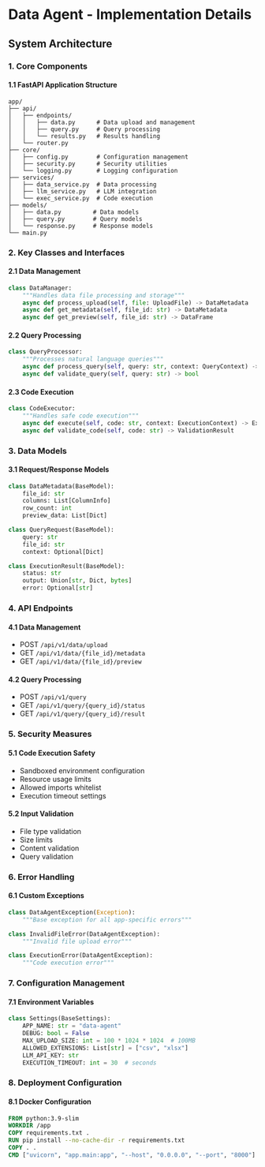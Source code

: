 # Data Agent - Implementation Details

## System Architecture

### 1. Core Components

#### 1.1 FastAPI Application Structure
```
app/
├── api/
│   ├── endpoints/
│   │   ├── data.py      # Data upload and management
│   │   ├── query.py     # Query processing
│   │   └── results.py   # Results handling
│   └── router.py
├── core/
│   ├── config.py        # Configuration management
│   ├── security.py      # Security utilities
│   └── logging.py       # Logging configuration
├── services/
│   ├── data_service.py  # Data processing
│   ├── llm_service.py   # LLM integration
│   └── exec_service.py  # Code execution
├── models/
│   ├── data.py         # Data models
│   ├── query.py        # Query models
│   └── response.py     # Response models
└── main.py
```

### 2. Key Classes and Interfaces

#### 2.1 Data Management
```python
class DataManager:
    """Handles data file processing and storage"""
    async def process_upload(self, file: UploadFile) -> DataMetadata
    async def get_metadata(self, file_id: str) -> DataMetadata
    async def get_preview(self, file_id: str) -> DataFrame
```

#### 2.2 Query Processing
```python
class QueryProcessor:
    """Processes natural language queries"""
    async def process_query(self, query: str, context: QueryContext) -> QueryResult
    async def validate_query(self, query: str) -> bool
```

#### 2.3 Code Execution
```python
class CodeExecutor:
    """Handles safe code execution"""
    async def execute(self, code: str, context: ExecutionContext) -> ExecutionResult
    async def validate_code(self, code: str) -> ValidationResult
```

### 3. Data Models

#### 3.1 Request/Response Models
```python
class DataMetadata(BaseModel):
    file_id: str
    columns: List[ColumnInfo]
    row_count: int
    preview_data: List[Dict]

class QueryRequest(BaseModel):
    query: str
    file_id: str
    context: Optional[Dict]

class ExecutionResult(BaseModel):
    status: str
    output: Union[str, Dict, bytes]
    error: Optional[str]
```

### 4. API Endpoints

#### 4.1 Data Management
- POST `/api/v1/data/upload`
- GET `/api/v1/data/{file_id}/metadata`
- GET `/api/v1/data/{file_id}/preview`

#### 4.2 Query Processing
- POST `/api/v1/query`
- GET `/api/v1/query/{query_id}/status`
- GET `/api/v1/query/{query_id}/result`

### 5. Security Measures

#### 5.1 Code Execution Safety
- Sandboxed environment configuration
- Resource usage limits
- Allowed imports whitelist
- Execution timeout settings

#### 5.2 Input Validation
- File type validation
- Size limits
- Content validation
- Query validation

### 6. Error Handling

#### 6.1 Custom Exceptions
```python
class DataAgentException(Exception):
    """Base exception for all app-specific errors"""

class InvalidFileError(DataAgentException):
    """Invalid file upload error"""

class ExecutionError(DataAgentException):
    """Code execution error"""
```

### 7. Configuration Management

#### 7.1 Environment Variables
```python
class Settings(BaseSettings):
    APP_NAME: str = "data-agent"
    DEBUG: bool = False
    MAX_UPLOAD_SIZE: int = 100 * 1024 * 1024  # 100MB
    ALLOWED_EXTENSIONS: List[str] = ["csv", "xlsx"]
    LLM_API_KEY: str
    EXECUTION_TIMEOUT: int = 30  # seconds
```

### 8. Deployment Configuration

#### 8.1 Docker Configuration
```dockerfile
FROM python:3.9-slim
WORKDIR /app
COPY requirements.txt .
RUN pip install --no-cache-dir -r requirements.txt
COPY . .
CMD ["uvicorn", "app.main:app", "--host", "0.0.0.0", "--port", "8000"]
``` 
